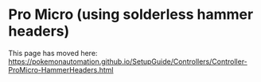 # Pro Micro (using solderless hammer headers)

This page has moved here: https://pokemonautomation.github.io/SetupGuide/Controllers/Controller-ProMicro-HammerHeaders.html



